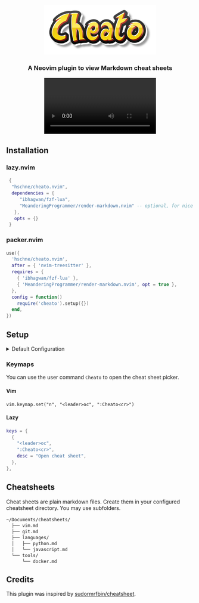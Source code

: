 <div align="center">

<img alt="logo" src="cheato.png" width="300" height="auto">

### A Neovim plugin to view Markdown cheat sheets

</div>

<div align="center">

![Cheato](cheato.mp4)

</div>

## Installation

### lazy.nvim

```lua
 {
  "hschne/cheato.nvim",
  dependencies = {
     "ibhagwan/fzf-lua",
     "MeanderingProgrammer/render-markdown.nvim" -- optional, for nice markdown rendering
   },
   opts = {}
 }
```

### packer.nvim

```lua
use({
  'hschne/cheato.nvim',
  after = { 'nvim-treesitter' },
  requires = {
    { 'ibhagwan/fzf-lua' },
    { 'MeanderingProgrammer/render-markdown.nvim', opt = true },
  },
  config = function()
    require('cheato').setup({})
  end,
})
```

## Setup

<details>
  <summary>Default Configuration</summary>

```lua
require("cheatsheet").setup({
  directory = "~/cheatsheets",
}
```

</details>

### Keymaps

You can use the user command `Cheato` to open the cheat sheet picker.

#### Vim

```vim
vim.keymap.set("n", "<leader>oc", ":Cheato<cr>")
```

#### Lazy

```lua
keys = {
  {
    "<leader>oc",
    ":Cheato<cr>",
    desc = "Open cheat sheet",
  },
},
```

## Cheatsheets

Cheat sheets are plain markdown files. Create them in your configured cheatsheet directory. You may use subfolders.

```
~/Documents/cheatsheets/
  ├── vim.md
  ├── git.md
  ├── languages/
  │   ├── python.md
  │   └── javascript.md
  └── tools/
      └── docker.md
```

## Credits

This plugin was inspired by [sudormrfbin/cheatsheet](https://github.com/sudormrfbin/cheatsheet.nvim).
